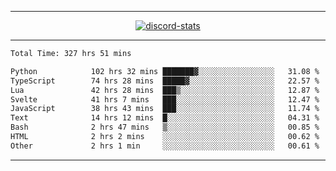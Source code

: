 <a href="https://www.github.com/ripavoid" target="_blank" rel="noreferrer">

-------

<div align='center'>
    <a href='https://discordapp.com/users/825178146797518881'>
        <img align='center' alt='discord-stats' src='https://api.discord-status.me/825178146797518881?nitro&boost=4&gradient=%231e0b1a%2C%23000000%2C%23000000%2C%23160316'></img>
    </a>
</div>

-------

<!--START_SECTION:waka-->

```txt
Total Time: 327 hrs 51 mins

Python            102 hrs 32 mins ███████▓░░░░░░░░░░░░░░░░░   31.08 %
TypeScript        74 hrs 28 mins  █████▓░░░░░░░░░░░░░░░░░░░   22.57 %
Lua               42 hrs 28 mins  ███▒░░░░░░░░░░░░░░░░░░░░░   12.87 %
Svelte            41 hrs 7 mins   ███░░░░░░░░░░░░░░░░░░░░░░   12.47 %
JavaScript        38 hrs 43 mins  ███░░░░░░░░░░░░░░░░░░░░░░   11.74 %
Text              14 hrs 12 mins  █░░░░░░░░░░░░░░░░░░░░░░░░   04.31 %
Bash              2 hrs 47 mins   ▒░░░░░░░░░░░░░░░░░░░░░░░░   00.85 %
HTML              2 hrs 2 mins    ░░░░░░░░░░░░░░░░░░░░░░░░░   00.62 %
Other             2 hrs 1 min     ░░░░░░░░░░░░░░░░░░░░░░░░░   00.61 %
```

<!--END_SECTION:waka-->

-------
